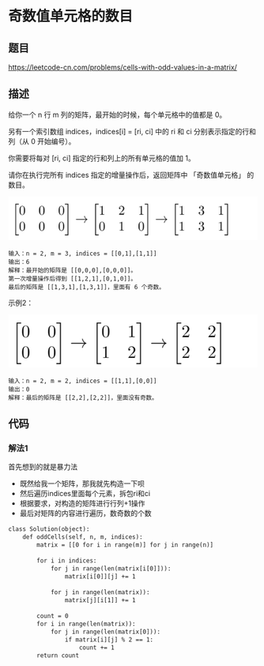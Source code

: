 # 奇数值单元格的数目

## 题目

https://leetcode-cn.com/problems/cells-with-odd-values-in-a-matrix/

## 描述

给你一个 n 行 m 列的矩阵，最开始的时候，每个单元格中的值都是 0。

另有一个索引数组 indices，indices[i] = [ri, ci] 中的 ri 和 ci 分别表示指定的行和列（从 0 开始编号）。

你需要将每对 [ri, ci] 指定的行和列上的所有单元格的值加 1。

请你在执行完所有 indices 指定的增量操作后，返回矩阵中 「奇数值单元格」 的数目。

![image-20200703190036895](images/image-20200703190036895.png)

```
输入：n = 2, m = 3, indices = [[0,1],[1,1]]
输出：6
解释：最开始的矩阵是 [[0,0,0],[0,0,0]]。
第一次增量操作后得到 [[1,2,1],[0,1,0]]。
最后的矩阵是 [[1,3,1],[1,3,1]]，里面有 6 个奇数。
```

示例2：

![image-20200703190100428](images/image-20200703190100428.png)

```
输入：n = 2, m = 2, indices = [[1,1],[0,0]]
输出：0
解释：最后的矩阵是 [[2,2],[2,2]]，里面没有奇数。
```

## 代码

### 解法1

首先想到的就是暴力法

- 既然给我一个矩阵，那我就先构造一下呗
- 然后遍历indices里面每个元素，拆包ri和ci
- 根据要求，对构造的矩阵进行行列+1操作
- 最后对矩阵的内容进行遍历，数奇数的个数

```
class Solution(object):
    def oddCells(self, n, m, indices):
        matrix = [[0 for i in range(m)] for j in range(n)]
        
        for i in indices:
            for j in range(len(matrix[i[0]])):
                matrix[i[0]][j] += 1

            for j in range(len(matrix)):
                matrix[j][i[1]] += 1

        count = 0
        for i in range(len(matrix)):
            for j in range(len(matrix[0])):
                if matrix[i][j] % 2 == 1:
                    count += 1            
        return count
```

